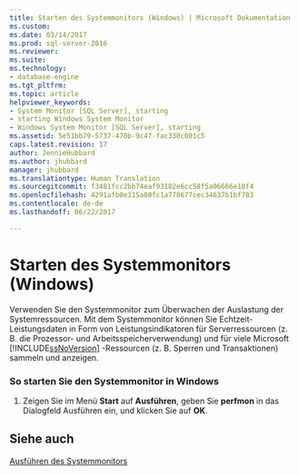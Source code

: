 ```yaml
---
title: Starten des Systemmonitors (Windows) | Microsoft Dokumentation
ms.custom: 
ms.date: 03/14/2017
ms.prod: sql-server-2016
ms.reviewer: 
ms.suite: 
ms.technology:
- database-engine
ms.tgt_pltfrm: 
ms.topic: article
helpviewer_keywords:
- System Monitor [SQL Server], starting
- starting Windows System Monitor
- Windows System Monitor [SQL Server], starting
ms.assetid: 5e51bb79-5737-470b-9c47-fac330c001c5
caps.latest.revision: 17
author: JennieHubbard
ms.author: jhubbard
manager: jhubbard
ms.translationtype: Human Translation
ms.sourcegitcommit: f3481fcc2bb74eaf93182e6cc58f5a06666e10f4
ms.openlocfilehash: 4291afb0e315a80fc1a778677cec34637b1bf783
ms.contentlocale: de-de
ms.lasthandoff: 06/22/2017

---
```

# <a name="start-system-monitor-windows"></a>Starten des Systemmonitors (Windows)
  Verwenden Sie den Systemmonitor zum Überwachen der Auslastung der Systemressourcen. Mit dem Systemmonitor können Sie Echtzeit-Leistungsdaten in Form von Leistungsindikatoren für Serverressourcen (z. B. die Prozessor- und Arbeitsspeicherverwendung) und für viele Microsoft [!INCLUDE[ssNoVersion](../../includes/ssnoversion-md.md)] -Ressourcen (z. B. Sperren und Transaktionen) sammeln und anzeigen.  
  
### <a name="to-start-system-monitor-in-windows"></a>So starten Sie den Systemmonitor in Windows  
  
1.  Zeigen Sie im Menü **Start** auf **Ausführen**, geben Sie **perfmon** in das Dialogfeld Ausführen ein, und klicken Sie auf **OK**.  
  
## <a name="see-also"></a>Siehe auch  
 [Ausführen des Systemmonitors](../../relational-databases/performance-monitor/run-system-monitor.md)  
  
  
